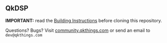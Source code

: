 QkDSP
---

**IMPORTANT:** read the [Building Instructions](http://discourse.qkthings.com/t/building-instructions/20) before cloning this repository.

Questions? Bugs? Visit [community.qkthings.com](http://community.qkthings.com) or send an email to `dev@qkthings.com`
